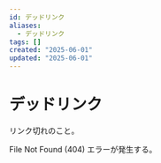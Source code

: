 ```yaml
---
id: デッドリンク
aliases:
  - デッドリンク
tags: []
created: "2025-06-01"
updated: "2025-06-01"
---
```


# デッドリンク

リンク切れのこと。

File Not Found (404) エラーが発生する。
